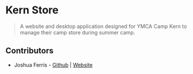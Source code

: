 # Kern Store

> A website and desktop application designed for YMCA Camp Kern to manage their camp store during summer camp.

## Contributors

* Joshua Ferris - [Github](https://github.com/joshuaferr1s) | [Website](https://jajjferris.com)
